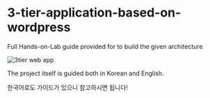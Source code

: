 # 3-tier-application-based-on-wordpress
Full Hands-on-Lab guide provided for to build the given architecture

![3tier web app](https://user-images.githubusercontent.com/92728844/197971581-9bf76894-fd2d-41fb-a161-c0509b61a9be.png)

The project itself is guided both in Korean and English.

한국어로도 가이드가 있으니 참고하시면 됩니다!
